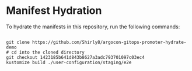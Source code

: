 
# Manifest Hydration

To hydrate the manifests in this repository, run the following commands:

```shell

git clone https://github.com/Shirly8/argocon-gitops-promoter-hydrate-demo
# cd into the cloned directory
git checkout 1423185b641d843b8627a3adc793701097c03ec4
kustomize build ./user-configuration/staging/e2e
```